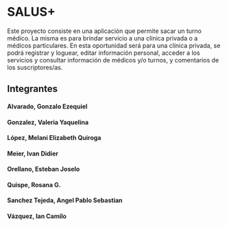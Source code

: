 # SALUS+
Este proyecto consiste en una aplicación que permite sacar un turno médico. La misma es para brindar servicio a una clínica privada o a médicos particulares. En esta oportunidad será para una clínica privada, se podrá registrar y loguear, editar información personal, acceder a los servicios y consultar información de médicos y/o turnos, y comentarios de los suscriptores/as.

## Integrantes
#### Alvarado, Gonzalo Ezequiel 
#### Gonzalez, Valeria Yaquelina 
#### López, Melani Elizabeth Quiroga 
#### Meier, Ivan Didier
#### Orellano, Esteban Joselo
#### Quispe, Rosana G. 
#### Sanchez Tejeda, Angel Pablo Sebastian 
#### Vázquez, Ian Camilo
